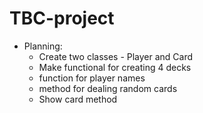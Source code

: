 # TBC-project

- Planning:
    - Create two classes - Player and Card
    - Make functional for creating 4 decks
    - function for player names 
    - method for dealing random cards
    - Show card method
    

